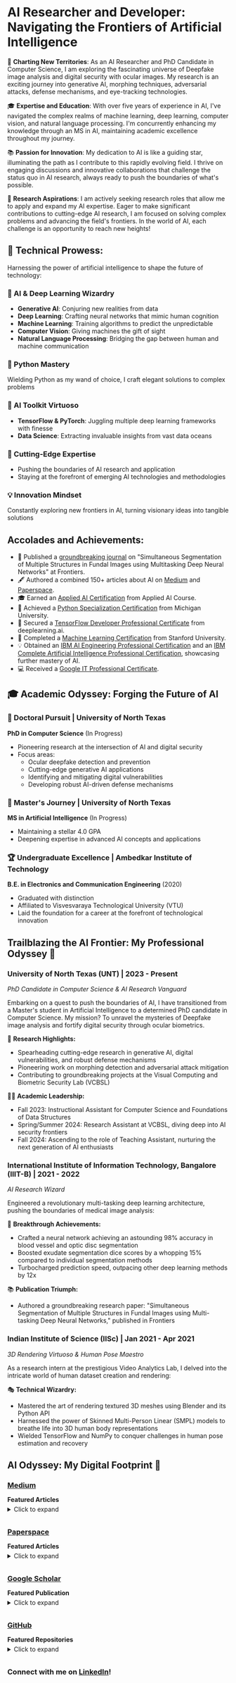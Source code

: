 # AI Researcher and Developer: Navigating the Frontiers of Artificial Intelligence

🔭 **Charting New Territories**: As an AI Researcher and PhD Candidate in Computer Science, I am exploring the fascinating universe of Deepfake image analysis and digital security with ocular images. My research is an exciting journey into generative AI, morphing techniques, adversarial attacks, defense mechanisms, and eye-tracking technologies.

🎓 **Expertise and Education**: With over five years of experience in AI, I've navigated the complex realms of machine learning, deep learning, computer vision, and natural language processing. I'm concurrently enhancing my knowledge through an MS in AI, maintaining academic excellence throughout my journey.

📚 **Passion for Innovation**: My dedication to AI is like a guiding star, illuminating the path as I contribute to this rapidly evolving field. I thrive on engaging discussions and innovative collaborations that challenge the status quo in AI research, always ready to push the boundaries of what's possible.

🚀 **Research Aspirations**: I am actively seeking research roles that allow me to apply and expand my AI expertise. Eager to make significant contributions to cutting-edge AI research, I am focused on solving complex problems and advancing the field's frontiers. In the world of AI, each challenge is an opportunity to reach new heights!

## 🧠 Technical Prowess:

Harnessing the power of artificial intelligence to shape the future of technology:

### 🔮 AI & Deep Learning Wizardry
- **Generative AI**: Conjuring new realities from data
- **Deep Learning**: Crafting neural networks that mimic human cognition
- **Machine Learning**: Training algorithms to predict the unpredictable
- **Computer Vision**: Giving machines the gift of sight
- **Natural Language Processing**: Bridging the gap between human and machine communication

### 🐍 Python Mastery
Wielding Python as my wand of choice, I craft elegant solutions to complex problems

### 🧰 AI Toolkit Virtuoso
- **TensorFlow & PyTorch**: Juggling multiple deep learning frameworks with finesse
- **Data Science**: Extracting invaluable insights from vast data oceans

### 🚀 Cutting-Edge Expertise
- Pushing the boundaries of AI research and application
- Staying at the forefront of emerging AI technologies and methodologies

### 💡 Innovation Mindset
Constantly exploring new frontiers in AI, turning visionary ideas into tangible solutions

## Accolades and Achievements:

- 📖 Published a [groundbreaking journal](https://www.frontiersin.org/articles/10.3389/frsip.2022.936875/full) on "Simultaneous Segmentation of Multiple Structures in Fundal Images using Multitasking Deep Neural Networks" at Frontiers.
- 🖋️ Authored a combined 150+ articles about AI on [Medium](https://bharath-k1297.medium.com/) and [Paperspace](https://blog.paperspace.com/author/bharath/).
- 🎓 Earned an [Applied AI Certification](https://www.appliedaicourse.com/certificate/b55d59d420) from Applied AI Course.
- 🐍 Achieved a [Python Specialization Certification](https://coursera.org/share/668162a336055b8c2b6a59435bff7beb) from Michigan University.
- 🧠 Secured a [TensorFlow Developer Professional Certificate](https://coursera.org/share/6e1360edeea651de16987904fcfd6d4c) from deeplearning.ai.
- 🤖 Completed a [Machine Learning Certification](https://coursera.org/share/bdb40085d29546a59653515be5177b68) from Stanford University.
- 💡 Obtained an [IBM AI Engineering Professional Certification](https://www.coursera.org/account/accomplishments/specialization/certificate/5STC5ZA53PJ3) and an [IBM Complete Artificial Intelligence Professional Certification](https://www.coursera.org/account/accomplishments/specialization/certificate/5STC5ZA53PJ3), showcasing further mastery of AI.
- 💻 Received a [Google IT Professional Certificate](https://coursera.org/share/79b338cededdc0b13a61cf87dfe33cf7).

## 🎓 Academic Odyssey: Forging the Future of AI

### 🔬 Doctoral Pursuit | University of North Texas
**PhD in Computer Science** (In Progress)
- Pioneering research at the intersection of AI and digital security
- Focus areas:
  - Ocular deepfake detection and prevention
  - Cutting-edge generative AI applications
  - Identifying and mitigating digital vulnerabilities
  - Developing robust AI-driven defense mechanisms

### 🧠 Master's Journey | University of North Texas
**MS in Artificial Intelligence** (In Progress)
- Maintaining a stellar 4.0 GPA
- Deepening expertise in advanced AI concepts and applications

### 🏆 Undergraduate Excellence | Ambedkar Institute of Technology
**B.E. in Electronics and Communication Engineering** (2020)
- Graduated with distinction
- Affiliated to Visvesvaraya Technological University (VTU)
- Laid the foundation for a career at the forefront of technological innovation

## Trailblazing the AI Frontier: My Professional Odyssey 🚀

### University of North Texas (UNT) | 2023 - Present
*PhD Candidate in Computer Science & AI Research Vanguard*

Embarking on a quest to push the boundaries of AI, I have transitioned from a Master's student in Artificial Intelligence to a determined PhD candidate in Computer Science. My mission? To unravel the mysteries of Deepfake image analysis and fortify digital security through ocular biometrics.

🔬 **Research Highlights:**
- Spearheading cutting-edge research in generative AI, digital vulnerabilities, and robust defense mechanisms
- Pioneering work on morphing detection and adversarial attack mitigation
- Contributing to groundbreaking projects at the Visual Computing and Biometric Security Lab (VCBSL)

👨‍🏫 **Academic Leadership:**
- Fall 2023: Instructional Assistant for Computer Science and Foundations of Data Structures
- Spring/Summer 2024: Research Assistant at VCBSL, diving deep into AI security frontiers
- Fall 2024: Ascending to the role of Teaching Assistant, nurturing the next generation of AI enthusiasts

### International Institute of Information Technology, Bangalore (IIIT-B) | 2021 - 2022
*AI Research Wizard*

Engineered a revolutionary multi-tasking deep learning architecture, pushing the boundaries of medical image analysis:

🧠 **Breakthrough Achievements:**
- Crafted a neural network achieving an astounding 98% accuracy in blood vessel and optic disc segmentation
- Boosted exudate segmentation dice scores by a whopping 15% compared to individual segmentation methods
- Turbocharged prediction speed, outpacing other deep learning methods by 12x

📚 **Publication Triumph:**
- Authored a groundbreaking research paper: "Simultaneous Segmentation of Multiple Structures in Fundal Images using Multi-tasking Deep Neural Networks," published in Frontiers

### Indian Institute of Science (IISc) | Jan 2021 - Apr 2021
*3D Rendering Virtuoso & Human Pose Maestro*

As a research intern at the prestigious Video Analytics Lab, I delved into the intricate world of human dataset creation and rendering:

🎭 **Technical Wizardry:**
- Mastered the art of rendering textured 3D meshes using Blender and its Python API
- Harnessed the power of Skinned Multi-Person Linear (SMPL) models to breathe life into 3D human body representations
- Wielded TensorFlow and NumPy to conquer challenges in human pose estimation and recovery

<style>
  .section-header {
    margin-bottom: 5px;
  }
  .featured-title {
    margin-bottom: 5px;
  }
  details {
    margin-bottom: 20px;
  }
  summary {
    margin-bottom: 10px;
  }
</style>

<h2>AI Odyssey: My Digital Footprint 🚀</h2>

<h3 class="section-header"><a href="https://bharath-k1297.medium.com/">Medium</a></h3>
<p class="featured-title"><strong>Featured Articles</strong></p>
<details>
<summary>Click to expand</summary>
<ul>
<li><a href="https://medium.com/p/48b9fe0a17bf">Next Word Prediction with NLP and Deep Learning</a></li>
<li><a href="https://medium.com/p/3e83d1351a8">Best PC Builds For Deep Learning In Every Budget Ranges</a></li>
<li>Human Emotion and Gesture Detector Using Deep Learning: <a href="https://medium.com/p/d0023008d0eb">Part-1</a> and <a href="https://medium.com/p/471724f7a023">Part-2</a></li>
</ul>
</details>

<h3 class="section-header"><a href="https://blog.paperspace.com/author/bharath/">Paperspace</a></h3>
<p class="featured-title"><strong>Featured Articles</strong></p>
<details>
<summary>Click to expand</summary>
<ol>
<li><a href="https://blog.paperspace.com/nlp-machine-translation-with-keras/">Machine Translation With Sequence To Sequence Models And Dot Attention Mechanism</a></li>
<li><a href="https://blog.paperspace.com/image-captioning-with-tensorflow/">Image Captioning With TensorFlow And Keras</a></li>
<li><a href="https://blog.paperspace.com/face-generation-with-dcgans/">Face Generation with GANs</a></li>
<li><a href="https://blog.paperspace.com/super-resolution-generative-adversarial-networks/">SRGAN: Super Resolution Generative Adversarial Networks</a></li>
<li><a href="https://blog.paperspace.com/projects-with-reinforcement-learning/">Projects With Reinforcement Learning</a></li>
</ol>
</details>

<h3 class="section-header"><a href="https://scholar.google.com/citations?user=Dufrp4gAAAAJ&hl=en">Google Scholar</a></h3>
<p class="featured-title"><strong>Featured Publication</strong></p>
<details>
<summary>Click to expand</summary>
<ol>
<li><a href="https://scholar.google.com/citations?view_op=view_citation&hl=en&user=Dufrp4gAAAAJ&citation_for_view=Dufrp4gAAAAJ:u5HHmVD_uO8C">Simultaneous segmentation of multiple structures in fundal images using multi-tasking deep neural networks</a></li>
</ol>
</details>

<h3 class="section-header"><a href="https://github.com/Bharath-K3">GitHub</a></h3>
<p class="featured-title"><strong>Featured Repositories</strong></p>
<details>
<summary>Click to expand</summary>
<ol>
<li><a href="https://github.com/Bharath-K3/Next-Word-Prediction-with-NLP-and-Deep-Learning">Next-Word-Prediction-with-NLP-and-Deep-Learning</a></li>
<li><a href="https://github.com/Bharath-K3/Smart-Face-Lock-System">Smart-Face-Lock-System</a></li>
<li><a href="https://github.com/Bharath-K3/Human-Emotion-and-Gesture-Detector">Human-Emotion-and-Gesture-Detector</a></li>
<li><a href="https://github.com/Bharath-K3/Innovative-Chatbot-using-1-Dimensional-Convolutional-Layers">Innovative-Chatbot-using-1-Dimensional-Convolutional-Layers</a></li>
<li><a href="https://github.com/Bharath-K3/AI-Voice-Assistant">AI-Voice-Assistant</a></li>
</ol>
</details>

<h3>Connect with me on <a href="https://www.linkedin.com/in/bharath-k33">LinkedIn</a>!</h3>
